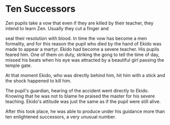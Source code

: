 # Ten Successors

Zen pupils take a vow that even if they are killed by their teacher, they intend to learn Zen. Usually they cut a finger and

seal their resolution with blood. In time the vow has become a men formality, and for this reason the pupil who died by the hand of Ekido was made to appear a martyr. Ekido had become a severe teacher. His pupils feared him. One of them on duty, striking the gong to tell the time of day, missed his beats when his eye was attracted by a beautiful girl passing the temple gate.

At that moment Ekido, who was directly behind him, hit him with a stick and the shock happened to kill him.

The pupil's guardian, hearing of the accident went directly to Ekido. Knowing that he was not to blame he praised the master for his severe teaching. Ekido's attitude was just the same as if the pupil were still alive.

After this took place, he was able to produce under his guidance more than ten enlightened successors, a very unusual number.

